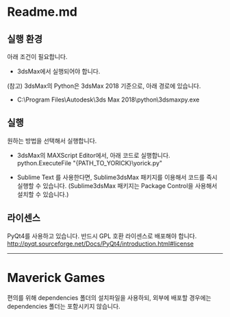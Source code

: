 
Readme.md
===

실행 환경
---

아래 조건이 필요합니다.
 - 3dsMax에서 실행되어야 합니다.

(참고) 3dsMax의 Python은 3dsMax 2018 기준으로, 아래 경로에 있습니다. 
 - C:\Program Files\Autodesk\3ds Max 2018\python\3dsmaxpy.exe


실행
---

원하는 방법을 선택해서 실행합니다.

- 3dsMax의 MAXScript Editor에서, 아래 코드로 실행합니다.
python.ExecuteFile "{PATH_TO_YORICK}\yorick.py"

- Sublime Text 를 사용한다면, Sublime3dsMax 패키지를 이용해서 코드를 즉시 실행할 수 있습니다.
(Sublime3dsMax 패키지는 Package Control을 사용해서 설치할 수 있습니다.)


라이센스
---

PyQt4를 사용하고 있습니다. 반드시 GPL 호환 라이센스로 배포해야 합니다.
http://pyqt.sourceforge.net/Docs/PyQt4/introduction.html#license


---

Maverick Games
===

편의를 위해 dependencies 폴더의 설치파일을 사용하되, 외부에 배포할 경우에는 dependencies 폴더는 포함시키지 않습니다.
